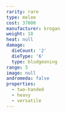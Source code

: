 ```yaml
---
rarity: rare
type: melee
cost: 37000
manufacturer: krogan
weight: 18
heat: null
damage:
  dieCount: '2'
  dieType: '6'
  type: bludgeoning
range: 5
image: null
andromeda: false
properties:
  - two-handed
  - heavy
  - versatile
---
```

